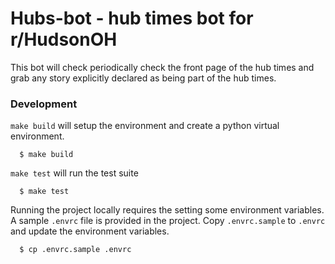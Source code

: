 # Hubs-bot - hub times bot for r/HudsonOH

This bot will check periodically check the front page of the hub times and grab any story explicitly declared as being part of the hub times.

### Development

`make build` will setup the environment and create a python virtual environment.

```console
  $ make build
```

`make test` will run the test suite

```console
  $ make test
```

Running the project locally requires the setting some environment variables. A sample `.envrc` file is provided in the project. Copy `.envrc.sample` to `.envrc` and update the environment variables.

```console
  $ cp .envrc.sample .envrc
```
